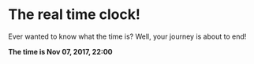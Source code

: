 # The real time clock!

Ever wanted to know what the time is? Well, your journey is about to end!

**The time is Nov 07, 2017, 22:00**